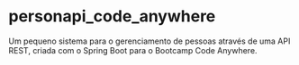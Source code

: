 # personapi_code_anywhere
Um pequeno sistema para o gerenciamento de pessoas através de uma API REST, criada com o Spring Boot para o Bootcamp Code Anywhere.
